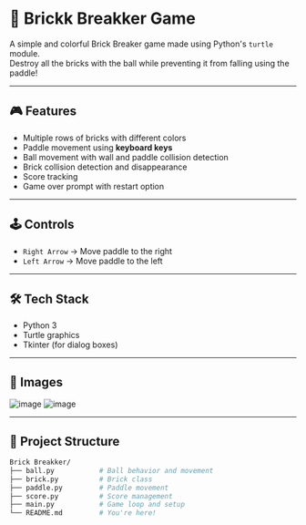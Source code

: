 # 🧱 Brickk Breakker Game

A simple and colorful Brick Breaker game made using Python's `turtle` module.  
Destroy all the bricks with the ball while preventing it from falling using the paddle!

---

## 🎮 Features

- Multiple rows of bricks with different colors
- Paddle movement using **keyboard keys**
- Ball movement with wall and paddle collision detection
- Brick collision detection and disappearance
- Score tracking
- Game over prompt with restart option

---

## 🕹️ Controls

- `Right Arrow` → Move paddle to the right  
- `Left Arrow` → Move paddle to the left

---

## 🛠️ Tech Stack

- Python 3
- Turtle graphics
- Tkinter (for dialog boxes)

---
## 📸 Images

![image](https://github.com/user-attachments/assets/9d3891a5-94a4-40de-9481-88016ff29f67)
![image](https://github.com/user-attachments/assets/99f9d8b4-93d9-4577-9db9-aa3bb7f234db)

---

## 📁 Project Structure

```bash
Brick Breakker/
├── ball.py           # Ball behavior and movement
├── brick.py          # Brick class
├── paddle.py         # Paddle movement
├── score.py          # Score management
├── main.py           # Game loop and setup
└── README.md         # You're here!
